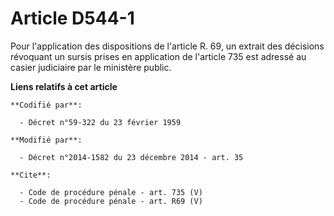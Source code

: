 # Article D544-1

Pour l'application des dispositions de l'article R. 69, un extrait des décisions révoquant un sursis prises en application de
l'article 735 est adressé au casier judiciaire par le ministère public.

**Liens relatifs à cet article**

	**Codifié par**:

	  - Décret n°59-322 du 23 février 1959

	**Modifié par**:

	  - Décret n°2014-1582 du 23 décembre 2014 - art. 35

	**Cite**:

	  - Code de procédure pénale - art. 735 (V)
	  - Code de procédure pénale - art. R69 (V)
